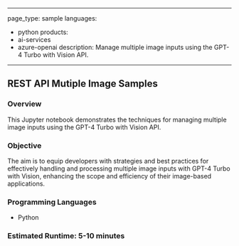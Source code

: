 
---
page_type: sample
languages:
- python
products:
- ai-services
- azure-openai
description: Manage multiple image inputs using the GPT-4 Turbo with Vision API.
---

## REST API Mutiple Image Samples

### Overview

This Jupyter notebook demonstrates the techniques for managing multiple image inputs using the GPT-4 Turbo with Vision API.

### Objective

The aim is to equip developers with strategies and best practices for effectively handling and processing multiple image inputs with GPT-4 Turbo with Vision, enhancing the scope and efficiency of their image-based applications.

### Programming Languages
 - Python

### Estimated Runtime: 5-10 minutes
